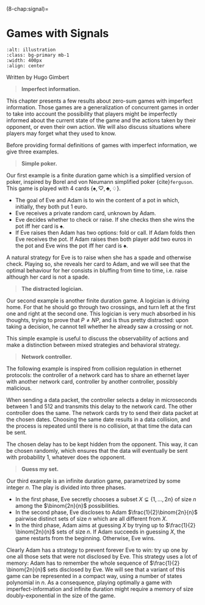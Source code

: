 (8-chap:signal)=
# Games with Signals

```{image} ./../Illustrations/8.jpg
:alt: illustration
:class: bg-primary mb-1
:width: 400px
:align: center
```


Written by Hugo Gimbert



> **Imperfect information.**

This chapter presents a few results about zero-sum games with imperfect information.
Those games are a generalization of concurrent games in order to take into account the possibility that players might be imperfectly informed about the current state of the game
and the actions taken by their opponent, or even their own action. We will also discuss situations where players may forget what they used to know.

Before providing formal definitions of games with imperfect information,
we give three examples.

> **Simple poker.**

Our first example is a finite duration game which is a simplified version of poker,
inspired by Borel and von Neumann simplified poker {cite}`ferguson`.
This game is played with  $4$ cards $\{\spadesuit,\heartsuit,\clubsuit,\diamondsuit\}$.

*  The goal of Eve and Adam is to win
the content of a pot in which, initially, they both put $1$ euro.
*  Eve receives a private random card, unknown by Adam.
*  Eve decides whether to check or raise.
If she checks then she wins the pot iff her card is $\spadesuit$.
*  If Eve raises then Adam has two options: fold
or call. If Adam folds then Eve receives the pot.
If Adam raises then both player add two euros in the pot
and Eve wins the pot iff her card is $\spadesuit$.

A natural strategy for Eve is to raise when she has a spade and otherwise
check. Playing so, she reveals her card to Adam,
and we will see that the optimal behaviour for her
consists in bluffing from time to time,
i.e. raise although her card is not a spade.

> **The distracted logician.**

Our second example is another finite duration game.
A logician is driving home. For that he should go through two crossings,
and turn left at the first one and right at the second one.
This logician is very much absorbed in his thoughts,
trying to prove that $P\neq NP$,
and is thus pretty distracted: upon taking a decision, he cannot  tell
whether he already saw a crossing or not.

This simple example is useful to discuss the observability of actions
and make a distinction between
mixed strategies and behavioral strategy.
 
> **Network controller.**

The following example is inspired from collision regulation
in ethernet protocols: the controller of a network card
has to share an ethernet layer with
another network card, controller by another controller,
possibly malicious.

When sending a data packet,
the controller selects a delay in microseconds between $1$ and $512$
and transmits this delay to the network card.
The other controller does the same.
The network cards try to send their data packet at the chosen dates.
Choosing the same date results in a data collision, and the process is repeated until
there is no collision, at that time the data can be sent.

The chosen delay has to be kept hidden from the opponent.
This way, it can be chosen randomly,
which ensures that the data will eventually be sent with probability $1$,
whatever does the opponent.
  
> **Guess my set.**

Our third example is an infinite duration game,
parametrized by some integer $n$.
The play is
divided into three phases.

*  In the first phase, Eve secretly chooses a subset
$X \subsetneq \{1, \ldots,2n\}$ of size $n$
among the $\binom{2n}{n}$ possibilities.
*  In the second phase, Eve discloses to Adam
$\frac{1}{2}\binom{2n}{n}$ pairwise distinct sets of size
$n$ which are all different from $X$. 
*  In the third phase, Adam aims at guessing $X$ by trying up to
$\frac{1}{2} \binom{2n}{n}$ sets of size $n$. 
If Adam succeeds in guessing $X$,
the game restarts from the beginning. Otherwise, 
Eve wins.

Clearly Adam has a strategy to prevent forever
Eve to win: try up one by one all those sets
that were not disclosed by Eve.
This strategy uses a lot of memory:
Adam has to remember the whole sequence of $\frac{1}{2} \binom{2n}{n}$
 sets disclosed by Eve.
We will see that a variant of this game can be represented 
in a compact way, using a number of states polynomial in $n$.
As a consequence, playing optimally a game with imperfect-information and infinite duration
might require a memory of size doubly-exponential in the size of the game.









